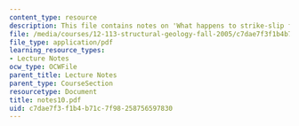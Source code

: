 ```yaml
---
content_type: resource
description: This file contains notes on 'What happens to strike-slip faults at depth?'
file: /media/courses/12-113-structural-geology-fall-2005/c7dae7f3f1b4b71c7f98258756597830_notes10.pdf
file_type: application/pdf
learning_resource_types:
- Lecture Notes
ocw_type: OCWFile
parent_title: Lecture Notes
parent_type: CourseSection
resourcetype: Document
title: notes10.pdf
uid: c7dae7f3-f1b4-b71c-7f98-258756597830
---
```


